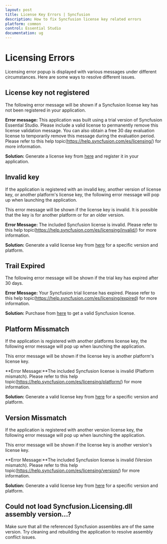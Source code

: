 ```yaml
---
layout: post
title: License Key Errors | Syncfusion 
description: How to fix Syncfusion license key related errors
platform: common
control: Essential Studio
documentation: ug
---
```


# Licensing Errors

Licensing error popup is displayed with various messages under different circumstances. Here are some ways to resolve different issues.

## License key not registered 

The following error message will be shown if a Syncfusion license key has not been registered in your application. 

**Error message:** This application was built using a trial version of Syncfusion Essential Studio. Please include a valid license to permanently remove this license validation message. You can also obtain a free 30 day evaluation license to temporarily remove this message during the evaluation period. Please refer to this help topic(https://help.syncfusion.com/es/licensing/) for more information.

**Solution:** Generate a license key from [here](https://www.syncfusion.com/account/downloads) and register it in your application.

## Invalid key

If the application is registered with an invalid key, another version of license key, or another platform's license key, the following error message will pop up when launching the application. 

This error message will be shown if the license key is invalid. It is possible that the key is for another platform or for an older version.

**Error Message:** The included Syncfusion license is invalid. Please refer to this help topic(https://help.syncfusion.com/es/licensing/invalid/) for more information.

**Solution:** Generate a valid license key from [here](https://www.syncfusion.com/account/downloads) for a specific version and platform.

## Trail Expired

The following error message will be shown if the trial key has expired after 30 days.

**Error Message:** Your Syncfusion trial license has expired. Please refer to this help topic(https://help.syncfusion.com/es/licensing/expired) for more information.

**Solution:** Purchase from [here](https://www.syncfusion.com/sales/products) to get a valid Syncfusion license.

## Platform Missmatch

If the application is registered with another platforms license key, the following error message will pop up when launching the application.

This error message will be shown if the license key is another platform's license key.

**Error Message:**The included Syncfusion license is invalid (Platform mismatch). Please refer to this help topic(https://help.syncfusion.com/es/licensing/platform/) for more information.

**Solution:** Generate a valid license key from [here](https://www.syncfusion.com/account/downloads) for a specific version and platform.

## Version Missmatch

If the application is registered with another version license key, the following error message will pop up when launching the application.

This error message will be shown if the license key is another version's license key.

**Error Message:**The included Syncfusion license is invalid (Version mismatch). Please refer to this help topic(https://help.syncfusion.com/es/licensing/version/) for more information.

**Solution:** Generate a valid license key from [here](https://www.syncfusion.com/account/downloads) for a specific version and platform.

## Could not load Syncfusion.Licensing.dll assembly version...?
Make sure that all the referenced Syncfusion assembles are of the same version. Try cleaning and rebuilding the application to resolve assembly conflict issues.








